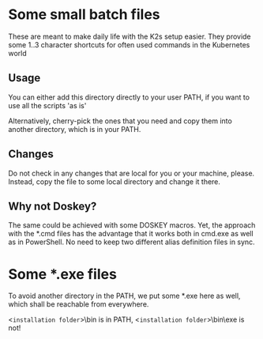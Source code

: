 <!--
SPDX-FileCopyrightText: © 2023 Siemens Healthcare GmbH

SPDX-License-Identifier: MIT
-->

# Some small batch files

These are meant to make daily life with the K2s setup easier.
They provide some 1..3 character shortcuts for often used commands in the
Kubernetes world

## Usage

You can either add this directory directly to your user PATH, if you want
to use all the scripts 'as is'

Alternatively, cherry-pick the ones that you need and copy them into another directory,
which is in your PATH.

## Changes

Do not check in any changes that are local for you or your machine, please.
Instead, copy the file to some local directory and change it there.

## Why not Doskey?

The same could be achieved with some DOSKEY macros.
Yet, the approach with the *.cmd files has the advantage that it works
both in cmd.exe as well as in PowerShell. No need to keep two different
alias definition files in sync.

# Some *.exe files

To avoid another directory in the PATH, we put some *.exe here as well, which shall
be reachable from everywhere.

<`installation folder`>\bin is in PATH, <`installation folder`>\bin\exe is not!